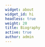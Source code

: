 ```yaml
---
widget: about
widget_id: hi
headless: true
weight: 20
title: Biography
active: true
author: admin
---
```

